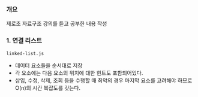 ### 개요

제로초 자료구조 강의를 듣고 공부한 내용 작성

### 1. 연결 리스트

```
linked-list.js
```

- 데이터 요소들을 순서대로 저장
- 각 요소에는 다음 요소의 위치에 대한 힌트도 포함되어있다.
- 삽입, 수정, 삭제, 조회 등을 수행할 때 최악의 경우 마지막 요소를 고려해야 하므로 O(n)의 시간 복잡도를 갖는다.
